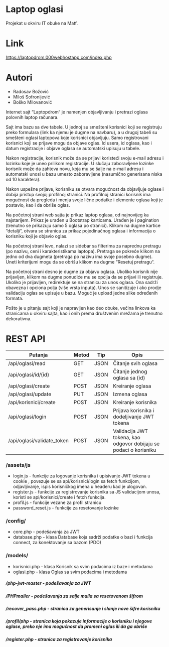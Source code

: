 # Laptop oglasi
Projekat u okviru IT obuke na Matf.

# Link
https://laptopdrom.000webhostapp.com/index.php

# Autori
+ Radosav Božović
+ Miloš Sofronijević
+ Boško Milovanović

Internet sajt “Laptopdrom“ je namenjen objavljivanju i pretrazi oglasa polovnih laptop računara.

Sajt ima bazu sa dve tabele. U jednoj su smešteni korisnici koji se registruju preko formulara (link ka njemu je dugme na navbaru), a u drugoj tabeli su smešteni oglasi laptopova koje korisnici objavljuju. Samo registrovani korisnici koji se prijave mogu da objave oglas. Id usera, id oglasa, kao i datum registracije i objave oglasa se automatski upisuju u tabele.

Nakon registracije, korisnik može da se prijavi koristeći svoju e-mail adresu i lozinku koje je uneo prilikom registracije. U slučaju zaboravljene lozinke korisnik može da zahteva novu, koja mu se šalje na e-mail adresu i automatski unosi u bazu umesto zaboravljene (nasumično generisana niska od 10 karaktera).

Nakon uspešne prijave, korisniku se otvara mogućnost da objavljuje oglase i dobija pristup svojoj profilnoj stranici. Na profilnoj stranici korisnik ima mogućnost da pregleda i menja svoje lične podatke i elemente oglasa koji je postavio, kao i da obriše oglas.

Na početnoj strani web sajta je prikaz laptop oglasa, od najnovijeg ka najstarijem. Prikaz je urađen u Bootstrap karticama. Urađen je i pagination (trenutno se prikazuju samo 5 oglasa po stranici). Klikom na dugme kartice “detalji“, otvara se stranica za prikaz pojedinačnog oglasa i informacija o korisniku koji je objavio oglas.

Na početnoj strani levo, nalazi se sidebar sa filterima za naprednu pretragu (po nazivu, ceni i karakteristikama laptopa). Pretraga se pokreće klikom na jedno od dva dugmeta (pretraga po nazivu ima svoje posebno dugme). Uneti kriterijumi mogu da se obrišu klikom na dugme “Resetuj pretragu“.

Na početnoj strani desno je dugme za objavu oglasa. Ukoliko korisnik nije prijavljen, klikom na dugme ponudiće mu se opcija da se prijavi ili registruje. Ukoliko je prijavljen, redirektuje se na stranicu za unos oglasa. Ona sadrži obavezna i opciona polja (više vrsta inputa). Unos se sanitizuje i ako prodje validaciju oglas se upisuje u bazu. Moguć je upload jedne slike određenih formata.

Pošto je u pitanju sajt koji je napravljen kao deo obuke, većina linkova ka stranicama u okviru sajta, kao i onih prema društvenim mrežama je trenutno dekorativna.


# REST API

| Putanja  | Metod | Tip  | Opis |
| ------------- | ------------- | ------------- |------------- |
| /api/oglasi/read  | GET  | JSON  |  Čitanje svih oglasa  |
| /api/oglasi/id/{id}  | GET  | JSON  | Čitanje jednog oglasa sa {id}|
| /api/oglasi/create  | POST  | JSON  | Kreiranje oglasa  |
| /api/oglasi/update  | PUT  | JSON  | Izmena oglasa  |
| /api/korisnici/create  | POST  | JSON  | Kreiranje korisnika  |
| /api/oglasi/login  | POST  | JSON  | Prijava korisnika i dodeljivanje JWT tokena |
| /api/oglasi/validate_token  | POST  | JSON  | Validacija JWT tokena, kao odgovor dobijaju se podaci o korisniku |

### /assets/js
+ login.js - funkcije za logovanje korisnika i upisivanje JWT tokena u cookie , povezuje se sa api/korisnici/login sa fetch funkcijom, odjavljivanje, ispis korisničkog imena u headeru kad je ulogovan.
+ register.js - funkcije za registrovanje korisnika sa JS validacijom unosa, koristi se api/korisnici/create i fetch funkcija.
+ profil.js - funkcije vezane za profil stranicu
+ password_reset.js - funkcije za resetovanje lozinke

### /config/
+ core.php - podešavanja za JWT
+ database.php - klasa Database koja sadrži podatke o bazi i funkcija connect, za konektovanje sa bazom (PDO)

### /models/
+ korisnici.php - klasa Korisnik sa svim podacima iz baze i metodama
+ oglasi.php - klasa Oglas sa svim podacima i metodama

##### /php-jwt-master - podešavanja za JWT

##### /PHPmailer - podešavanja za salje maila sa resetovanom šifrom
##### /recover_pass.php - stranica za generisanje i slanje nove šifre korisniku

##### /profil/php - stranica koja pokazuje informacije o korisniku i njegove oglase, preko nje ima mogućnost da promeni oglas ili da ga obriše

##### /register.php - stranica za registrovanje korisnika
